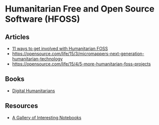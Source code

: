 <!--
.. link:
.. description:
.. tags: hfoss
.. date: 2016-10-05
.. title: HFOSS
.. slug: hfoss
-->
# Humanitarian Free and Open Source Software (HFOSS)


## Articles

- [11 ways to get involved with Humanitarian FOSS](https://opensource.com/life/15/2/getting-involved-hfoss)
- https://opensource.com/life/15/3/micromappers-next-generation-humanitarian-technology
- https://opensource.com/life/15/4/5-more-humanitarian-foss-projects


## Books

- [Digital Humanitarians](http://www.digital-humanitarians.com)

## Resources

- [A Gallery of Interesting Notebooks](https://github.com/ipython/ipython/wiki/A-gallery-of-interesting-IPython-Notebooks)
